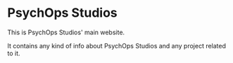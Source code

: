 # PsychOps Studios

This is PsychOps Studios' main website.

It contains any kind of info about PsychOps Studios and any project related to it.